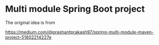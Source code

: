 # Multi module Spring Boot project

The original idea is from

https://medium.com/@prashantprakash97/spring-multi-module-maven-project-51802214227e